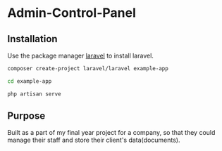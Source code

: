 # Admin-Control-Panel



## Installation

Use the package manager [laravel](https://laravel.com/docs/8.x) to install laravel.

```bash
composer create-project laravel/laravel example-app

cd example-app

php artisan serve
```

## Purpose
Built as a part of my final year project for a company, so that they could manage their staff and store their client's data(documents). 
